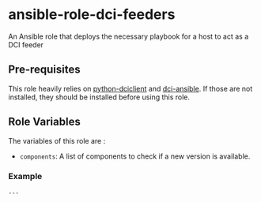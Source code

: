 # ansible-role-dci-feeders

An Ansible role that deploys the necessary playbook for a host to act as a DCI feeder


## Pre-requisites

This role heavily relies on [python-dciclient](https://github.com/redhat-cip/python-dciclient) and [dci-ansible](https://github.com/redhat-cip/dci-ansible).
If those are not installed, they should be installed before using this role.


## Role Variables


The variables of this role are :

  * `components`: A list of components to check if a new version is available.


### Example

```
---
